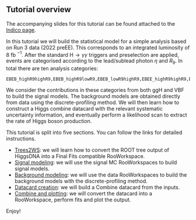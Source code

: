## Tutorial overview
The accompanying slides for this tutorial can be found attached to the [Indico page](https://indico.cern.ch/event/1398580/sessions/551110/#20240618).

In this tutorial we will build the statistical model for a simple analysis based on Run 3 data (2022 preEE). This corresponds to an integrated luminosity of 8 fb $^{-1}$. After the standard H$\rightarrow\gamma\gamma$ triggers and preselection are applied, events are categorised according to the lead/sublead photon $\eta$ and $R_9$. In total there are ten analysis categories:
```
EBEB_highR9highR9,EBEB_highR9lowR9,EBEB_lowR9highR9,EBEE_highR9highR9,EBEE_highR9lowR9,EBEE_lowR9highR9,EEEB_highR9highR9,EEEB_highR9lowR9,EEEB_lowR9highR9,EEEE_incl
```
We consider the contributions in these categories from both ggH and VBF to build the signal models. The background models are obtained directly from data using the discrete-profiling method. We will then learn how to construct a Higgs combine datacard with the relevant systematic uncertainty information, and eventually perform a likelihood scan to extract the rate of Higgs boson production.

This tutorial is split into five sections. You can follow the links for detailed instructions.

* [Trees2WS](): we will learn how to convert the ROOT tree output of HiggsDNA into a Final Fits compatible RooWorkspace.
* [Signal modeling](): we will use the signal MC RooWorkspaces to build signal models.
* [Background modeling](): we will use the data RooWorkspaces to build the background models with the discrete-profiling method.
* [Datacard creation](): we will build a Combine datacard from the inputs.
* [Combine and plotting](): we will convert the datacard into a RooWorkspace, perform fits and plot the output.

Enjoy!